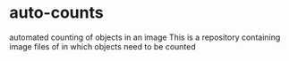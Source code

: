 # auto-counts
automated counting of objects in an image
This is a repository containing image files of in which objects need to be counted
